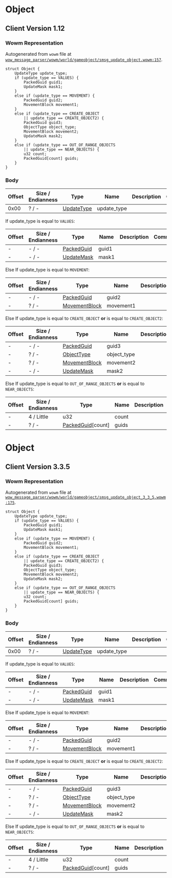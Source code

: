 # Object

## Client Version 1.12

### Wowm Representation

Autogenerated from `wowm` file at [`wow_message_parser/wowm/world/gameobject/smsg_update_object.wowm:157`](https://github.com/gtker/wow_messages/tree/main/wow_message_parser/wowm/world/gameobject/smsg_update_object.wowm#L157).
```rust,ignore
struct Object {
    UpdateType update_type;
    if (update_type == VALUES) {
        PackedGuid guid1;
        UpdateMask mask1;
    }
    else if (update_type == MOVEMENT) {
        PackedGuid guid2;
        MovementBlock movement1;
    }
    else if (update_type == CREATE_OBJECT
        || update_type == CREATE_OBJECT2) {
        PackedGuid guid3;
        ObjectType object_type;
        MovementBlock movement2;
        UpdateMask mask2;
    }
    else if (update_type == OUT_OF_RANGE_OBJECTS
        || update_type == NEAR_OBJECTS) {
        u32 count;
        PackedGuid[count] guids;
    }
}
```
### Body

| Offset | Size / Endianness | Type | Name | Description | Comment |
| ------ | ----------------- | ---- | ---- | ----------- | ------- |
| 0x00 | ? / - | [UpdateType](updatetype.md) | update_type |  |  |

If update_type is equal to `VALUES`:

| Offset | Size / Endianness | Type | Name | Description | Comment |
| ------ | ----------------- | ---- | ---- | ----------- | ------- |
| - | - / - | [PackedGuid](../spec/packed-guid.md) | guid1 |  |  |
| - | - / - | [UpdateMask](../spec/update-mask.md) | mask1 |  |  |

Else If update_type is equal to `MOVEMENT`:

| Offset | Size / Endianness | Type | Name | Description | Comment |
| ------ | ----------------- | ---- | ---- | ----------- | ------- |
| - | - / - | [PackedGuid](../spec/packed-guid.md) | guid2 |  |  |
| - | ? / - | [MovementBlock](movementblock.md) | movement1 |  |  |

Else If update_type is equal to `CREATE_OBJECT` **or** 
is equal to `CREATE_OBJECT2`:

| Offset | Size / Endianness | Type | Name | Description | Comment |
| ------ | ----------------- | ---- | ---- | ----------- | ------- |
| - | - / - | [PackedGuid](../spec/packed-guid.md) | guid3 |  |  |
| - | ? / - | [ObjectType](objecttype.md) | object_type |  |  |
| - | ? / - | [MovementBlock](movementblock.md) | movement2 |  |  |
| - | - / - | [UpdateMask](../spec/update-mask.md) | mask2 |  |  |

Else If update_type is equal to `OUT_OF_RANGE_OBJECTS` **or** 
is equal to `NEAR_OBJECTS`:

| Offset | Size / Endianness | Type | Name | Description | Comment |
| ------ | ----------------- | ---- | ---- | ----------- | ------- |
| - | 4 / Little | u32 | count |  |  |
| - | ? / - | [PackedGuid](../spec/packed-guid.md)[count] | guids |  |  |

# Object

## Client Version 3.3.5

### Wowm Representation

Autogenerated from `wowm` file at [`wow_message_parser/wowm/world/gameobject/smsg_update_object_3_3_5.wowm:175`](https://github.com/gtker/wow_messages/tree/main/wow_message_parser/wowm/world/gameobject/smsg_update_object_3_3_5.wowm#L175).
```rust,ignore
struct Object {
    UpdateType update_type;
    if (update_type == VALUES) {
        PackedGuid guid1;
        UpdateMask mask1;
    }
    else if (update_type == MOVEMENT) {
        PackedGuid guid2;
        MovementBlock movement1;
    }
    else if (update_type == CREATE_OBJECT
        || update_type == CREATE_OBJECT2) {
        PackedGuid guid3;
        ObjectType object_type;
        MovementBlock movement2;
        UpdateMask mask2;
    }
    else if (update_type == OUT_OF_RANGE_OBJECTS
        || update_type == NEAR_OBJECTS) {
        u32 count;
        PackedGuid[count] guids;
    }
}
```
### Body

| Offset | Size / Endianness | Type | Name | Description | Comment |
| ------ | ----------------- | ---- | ---- | ----------- | ------- |
| 0x00 | ? / - | [UpdateType](updatetype.md) | update_type |  |  |

If update_type is equal to `VALUES`:

| Offset | Size / Endianness | Type | Name | Description | Comment |
| ------ | ----------------- | ---- | ---- | ----------- | ------- |
| - | - / - | [PackedGuid](../spec/packed-guid.md) | guid1 |  |  |
| - | - / - | [UpdateMask](../spec/update-mask.md) | mask1 |  |  |

Else If update_type is equal to `MOVEMENT`:

| Offset | Size / Endianness | Type | Name | Description | Comment |
| ------ | ----------------- | ---- | ---- | ----------- | ------- |
| - | - / - | [PackedGuid](../spec/packed-guid.md) | guid2 |  |  |
| - | ? / - | [MovementBlock](movementblock.md) | movement1 |  |  |

Else If update_type is equal to `CREATE_OBJECT` **or** 
is equal to `CREATE_OBJECT2`:

| Offset | Size / Endianness | Type | Name | Description | Comment |
| ------ | ----------------- | ---- | ---- | ----------- | ------- |
| - | - / - | [PackedGuid](../spec/packed-guid.md) | guid3 |  |  |
| - | ? / - | [ObjectType](objecttype.md) | object_type |  |  |
| - | ? / - | [MovementBlock](movementblock.md) | movement2 |  |  |
| - | - / - | [UpdateMask](../spec/update-mask.md) | mask2 |  |  |

Else If update_type is equal to `OUT_OF_RANGE_OBJECTS` **or** 
is equal to `NEAR_OBJECTS`:

| Offset | Size / Endianness | Type | Name | Description | Comment |
| ------ | ----------------- | ---- | ---- | ----------- | ------- |
| - | 4 / Little | u32 | count |  |  |
| - | ? / - | [PackedGuid](../spec/packed-guid.md)[count] | guids |  |  |

